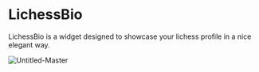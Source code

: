 # LichessBio
LichessBio is a widget designed to showcase your lichess profile in a nice elegant way.


<p><img align="left" src="https://lichess-bio.vercel.app/test.svg" alt="Untitled-Master" /></p>

